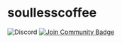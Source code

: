 # soullesscoffee
<img alt="Discord" src="https://img.shields.io/discord/907577663810576405?style=flat&logo=discord&logoColor=white&label=Join%20Community&color=%235865F2&link=https%3A%2F%2Fdiscord.gg%2FZSUpv25GRz">
<a href="https://discord.gg/XTW52Kt"><img src="https://img.shields.io/discord/907577663810576405.svg?style=flat&label=Join%20Community&color=7289DA" alt="Join Community Badge"/></a>




